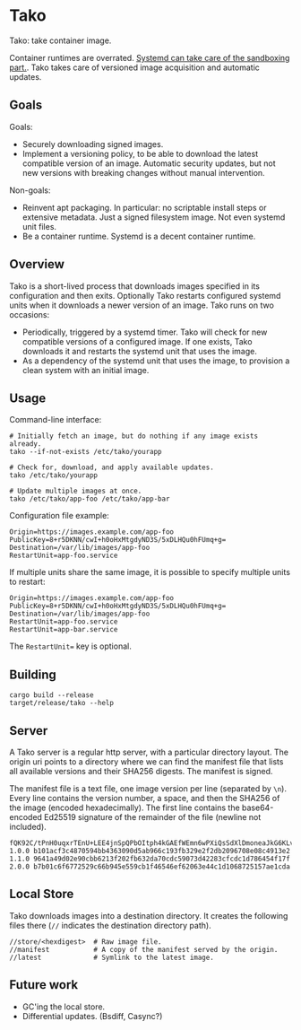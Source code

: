 # Tako

Tako: take container image.

Container runtimes are overrated. [Systemd can take care of the sandboxing
part.][containers-systemd]. Tako takes care of versioned image acquisition
and automatic updates.

## Goals

Goals:

 * Securely downloading signed images.
 * Implement a versioning policy, to be able to download the latest compatible
   version of an image. Automatic security updates, but not new versions with
   breaking changes without manual intervention.

Non-goals:

 * Reinvent apt packaging. In particular: no scriptable install steps or
   extensive metadata. Just a signed filesystem image. Not even systemd unit
   files.
 * Be a container runtime. Systemd is a decent container runtime.

## Overview

Tako is a short-lived process that downloads images specified in its
configuration and then exits. Optionally Tako restarts configured systemd units
when it downloads a newer version of an image. Tako runs on two occasions:

 * Periodically, triggered by a systemd timer. Tako will check for new
   compatible versions of a configured image. If one exists, Tako downloads it
   and restarts the systemd unit that uses the image.
 * As a dependency of the systemd unit that uses the image, to provision a clean
   system with an initial image.

## Usage

Command-line interface:

    # Initially fetch an image, but do nothing if any image exists already.
    tako --if-not-exists /etc/tako/yourapp

    # Check for, download, and apply available updates.
    tako /etc/tako/yourapp

    # Update multiple images at once.
    tako /etc/tako/app-foo /etc/tako/app-bar

Configuration file example:

    Origin=https://images.example.com/app-foo
    PublicKey=8+r5DKNN/cwI+h0oHxMtgdyND3S/5xDLHQu0hFUmq+g=
    Destination=/var/lib/images/app-foo
    RestartUnit=app-foo.service

If multiple units share the same image, it is possible to specify multiple units
to restart:

    Origin=https://images.example.com/app-foo
    PublicKey=8+r5DKNN/cwI+h0oHxMtgdyND3S/5xDLHQu0hFUmq+g=
    Destination=/var/lib/images/app-foo
    RestartUnit=app-foo.service
    RestartUnit=app-bar.service

The `RestartUnit=` key is optional.

## Building

    cargo build --release
    target/release/tako --help

## Server

A Tako server is a regular http server, with a particular directory layout. The
origin uri points to a directory where we can find the manifest file that lists
all available versions and their SHA256 digests. The manifest is signed.

The manifest file is a text file, one image version per line (separated by
`\n`). Every line contains the version number, a space, and then the SHA256
of the image (encoded hexadecimally). The first line contains the base64-encoded
Ed25519 signature of the remainder of the file (newline not included).

    fQK92C/tPnH0uqxrTEnU+LEE4jnSpQPbOItph4kGAEfWEmn6wPXiQsSdXlDmoneaJkG6KLvInTvB7FlELoeQFg==
    1.0.0 b101acf3c4870594bb4363090d5ab966c193fb329e2f2db2096708e08c4913e2
    1.1.0 9641a49d02e90cbb6213f202fb632da70cdc59073d42283cfcdc1d786454f17f
    2.0.0 b7b01c6f6772529c66b945e559cb1f46546ef62063e44c1d1068725157ae1cda

## Local Store

Tako downloads images into a destination directory. It creates the following
files there (`//` indicates the destination directory path).

    //store/<hexdigest>  # Raw image file.
    //manifest           # A copy of the manifest served by the origin.
    //latest             # Symlink to the latest image.

## Future work

 * GC'ing the local store.
 * Differential updates. (Bsdiff, Casync?)

[containers-systemd]: https://media.ccc.de/v/ASG2017-101-containers_without_a_container_manager_with_systemd
